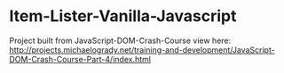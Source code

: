 # Item-Lister-Vanilla-Javascript

Project built from JavaScript-DOM-Crash-Course
view here:
http://projects.michaelogrady.net/training-and-development/JavaScript-DOM-Crash-Course-Part-4/index.html
